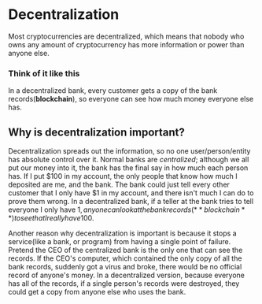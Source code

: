 # Decentralization
Most cryptocurrencies are decentralized, which means that nobody who owns any amount of cryptocurrency has more information or power than anyone else. 

### Think of it like this
In a decentralized bank, every customer gets a copy of the bank records(**blockchain**), so everyone can see how much money everyone else has.

## Why is decentralization important?

Decentralization spreads out the information, so no one user/person/entity has absolute control over it.  Normal banks are *centralized*; although we all put our money into it, the bank has the final say in how much each person has. If I put $100 in my account, the only people that know how much I deposited are me, and the bank. The bank could just tell every other customer that I only have $1 in my account, and there isn't much I can do to prove them wrong. In a decentralized bank, if a teller at the bank tries to tell everyone I only have $1, anyone can look at the bank records(**blockchain**) to see that I really have 100$.

Another reason why decentralization is important is because it stops a service(like a bank, or program) from having a single point of failure. Pretend the CEO of the centralized bank is the only one that can see the records. If the CEO's computer, which contained the only copy of all the bank records, suddenly got a virus and broke, there would be no official record of anyone's money. In a decentralized version, because everyone has all of the records, if a single person's records were destroyed, they could get a copy from anyone else who uses the bank.
